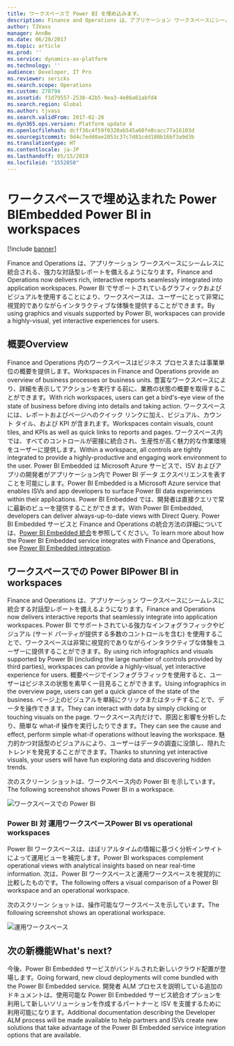 ```yaml
---
title: ワークスペースで Power BI を埋め込みます。
description: Finance and Operations は、アプリケーション ワークスペースにシームレスに統合される、強力な対話型レポートを備えるようになります。 Power BI でサポートされているグラフィックおよびビジュアルを使用することにより、ワークスペースは、ユーザーにとって非常に視覚的でありながらインタラクティブな体験を提供することができます。
author: TJVass
manager: AnnBe
ms.date: 06/20/2017
ms.topic: article
ms.prod: ''
ms.service: dynamics-ax-platform
ms.technology: ''
audience: Developer, IT Pro
ms.reviewer: sericks
ms.search.scope: Operations
ms.custom: 270794
ms.assetid: f1d79557-2538-42b5-9ea3-4e86a61abfd4
ms.search.region: Global
ms.author: tjvass
ms.search.validFrom: 2017-02-28
ms.dyn365.ops.version: Platform update 4
ms.openlocfilehash: dcff36c4f59f0320ab545a60fe8cacc77a16103d
ms.sourcegitcommit: 9d4c7edd0ae2053c37c7d81cdd180b16bf3a9d3b
ms.translationtype: HT
ms.contentlocale: ja-JP
ms.lasthandoff: 05/15/2019
ms.locfileid: "1552850"
---
```

# <a name="embedded-power-bi-in-workspaces"></a><span data-ttu-id="82c8d-104">ワークスペースで埋め込まれた Power BI</span><span class="sxs-lookup"><span data-stu-id="82c8d-104">Embedded Power BI in workspaces</span></span>

[!include [banner](../includes/banner.md)]

<span data-ttu-id="82c8d-105">Finance and Operations は、アプリケーション ワークスペースにシームレスに統合される、強力な対話型レポートを備えるようになります。</span><span class="sxs-lookup"><span data-stu-id="82c8d-105">Finance and Operations now delivers rich, interactive reports seamlessly integrated into application workspaces.</span></span> <span data-ttu-id="82c8d-106">Power BI でサポートされているグラフィックおよびビジュアルを使用することにより、ワークスペースは、ユーザーにとって非常に視覚的でありながらインタラクティブな体験を提供することができます。</span><span class="sxs-lookup"><span data-stu-id="82c8d-106">By using graphics and visuals supported by Power BI, workspaces can provide a highly-visual, yet interactive experiences for users.</span></span>

## <a name="overview"></a><span data-ttu-id="82c8d-107">概要</span><span class="sxs-lookup"><span data-stu-id="82c8d-107">Overview</span></span>

<span data-ttu-id="82c8d-108">Finance and Operations 内のワークスペースはビジネス プロセスまたは事業単位の概要を提供します。</span><span class="sxs-lookup"><span data-stu-id="82c8d-108">Workspaces in Finance and Operations provide an overview of business processes or business units.</span></span> <span data-ttu-id="82c8d-109">豊富なワークスペースにより、詳細を表示してアクションを実行する前に、業務の状態の概要を取得することができます。</span><span class="sxs-lookup"><span data-stu-id="82c8d-109">With rich workspaces, users can get a bird's-eye view of the state of business before diving into details and taking action.</span></span> <span data-ttu-id="82c8d-110">ワークスペースには、レポートおよびページへのクイック リンクに加え、ビジュアル、カウント タイル、および KPI が含まれます。</span><span class="sxs-lookup"><span data-stu-id="82c8d-110">Workspaces contain visuals, count tiles, and KPIs as well as quick links to reports and pages.</span></span> <span data-ttu-id="82c8d-111">ワークスペース内では、すべてのコントロールが密接に統合され、生産性が高く魅力的な作業環境をユーザーに提供します。</span><span class="sxs-lookup"><span data-stu-id="82c8d-111">Within a workspace, all controls are tightly integrated to provide a highly-productive and engaging work environment to the user.</span></span> <span data-ttu-id="82c8d-112">Power BI Embedded は Microsoft Azure サービスで、ISV およびアプリの開発者がアプリケーション内で Power BI データ エクスペリエンスを表すことを可能にします。</span><span class="sxs-lookup"><span data-stu-id="82c8d-112">Power BI Embedded is a Microsoft Azure service that enables ISVs and app developers to surface Power BI data experiences within their applications.</span></span> <span data-ttu-id="82c8d-113">Power BI Embedded では、開発者は直接クエリで常に最新のビューを提供することができます。</span><span class="sxs-lookup"><span data-stu-id="82c8d-113">With Power BI Embedded, developers can deliver always-up-to-date views with Direct Query.</span></span> <span data-ttu-id="82c8d-114">Power BI Embedded サービスと Finance and Operations の統合方法の詳細については、[Power BI Embedded 統合](power-bi-embedded-integration.md)を参照してください。</span><span class="sxs-lookup"><span data-stu-id="82c8d-114">To learn more about how the Power BI Embedded service integrates with Finance and Operations, see [Power BI Embedded integration](power-bi-embedded-integration.md).</span></span>

## <a name="power-bi-in-workspaces"></a><span data-ttu-id="82c8d-115">ワークスペースでの Power BI</span><span class="sxs-lookup"><span data-stu-id="82c8d-115">Power BI in workspaces</span></span>
<span data-ttu-id="82c8d-116">Finance and Operations は、アプリケーション ワークスペースにシームレスに統合する対話型レポートを備えるようになります。</span><span class="sxs-lookup"><span data-stu-id="82c8d-116">Finance and Operations now delivers interactive reports that seamlessly integrate into application workspaces.</span></span> <span data-ttu-id="82c8d-117">Power BI でサポートされている強力なインフォグラフィックやビジュアル (サード パーティが提供する多数のコントロールを含む) を使用することで、ワークスペースは非常に視覚的でありながらインタラクティブな体験をユーザーに提供することができます。</span><span class="sxs-lookup"><span data-stu-id="82c8d-117">By using rich infographics and visuals supported by Power BI (including the large number of controls provided by third parties), workspaces can provide a highly-visual, yet interactive experience for users.</span></span> <span data-ttu-id="82c8d-118">概要ページでインフォグラフィックを使用すると、ユーザーはビジネスの状態を素早く一目見ることができます。</span><span class="sxs-lookup"><span data-stu-id="82c8d-118">Using infographics in the overview page, users can get a quick glance of the state of the business.</span></span> <span data-ttu-id="82c8d-119">ページ上のビジュアルを単純にクリックまたはタッチすることで、データを操作できます。</span><span class="sxs-lookup"><span data-stu-id="82c8d-119">They can interact with data by simply clicking or touching visuals on the page.</span></span> <span data-ttu-id="82c8d-120">ワークスペース内だけで、原因と影響を分析したり、簡単な what-if 操作を実行したりできます。</span><span class="sxs-lookup"><span data-stu-id="82c8d-120">They can see the cause and effect, perform simple what-if operations without leaving the workspace.</span></span> <span data-ttu-id="82c8d-121">魅力的かつ対話型のビジュアルにより、ユーザーはデータの調査に没頭し、隠れたトレンドを発見することができます。</span><span class="sxs-lookup"><span data-stu-id="82c8d-121">Thanks to stunning yet interactive visuals, your users will have fun exploring data and discovering hidden trends.</span></span>

<span data-ttu-id="82c8d-122">次のスクリーン ショットは、ワークスペース内の Power BI を示しています。</span><span class="sxs-lookup"><span data-stu-id="82c8d-122">The following screenshot shows Power BI in a workspace.</span></span>

![ワークスペースでの Power BI](./media/Power-BI-in-D365-Workspace.png)

### <a name="power-bi-vs-operational-workspaces"></a><span data-ttu-id="82c8d-124">Power BI 対 運用ワークスペース</span><span class="sxs-lookup"><span data-stu-id="82c8d-124">Power BI vs operational workspaces</span></span>
<span data-ttu-id="82c8d-125">Power BI ワークスペースは、ほぼリアルタイムの情報に基づく分析インサイトによって運用ビューを補完します。</span><span class="sxs-lookup"><span data-stu-id="82c8d-125">Power BI workspaces complement operational views with analytical insights based on near real-time information.</span></span> <span data-ttu-id="82c8d-126">次は、Power BI ワークスペースと運用ワークスペースを視覚的に比較したものです。</span><span class="sxs-lookup"><span data-stu-id="82c8d-126">The following offers a visual comparison of a Power BI workspace and an operational workspace.</span></span>

<span data-ttu-id="82c8d-127">次のスクリーン ショットは、操作可能なワークスペースを示しています。</span><span class="sxs-lookup"><span data-stu-id="82c8d-127">The following screenshot shows an operational workspace.</span></span>

![運用ワークスペース](./media/D365-Operational-Workspace.png)

## <a name="whats-next"></a><span data-ttu-id="82c8d-129">次の新機能</span><span class="sxs-lookup"><span data-stu-id="82c8d-129">What's next?</span></span>
<span data-ttu-id="82c8d-130">今後、Power BI Embedded サービスがバンドルされた新しいクラウド配置が登場します。</span><span class="sxs-lookup"><span data-stu-id="82c8d-130">Going forward, new cloud deployments will come bundled with the Power BI Embedded service.</span></span> <span data-ttu-id="82c8d-131">開発者 ALM プロセスを説明している追加のドキュメントは、使用可能な Power BI Embedded サービス統合オプションを利用して新しいソリューションを作成するパートナーと ISV を支援するために利用可能になります。</span><span class="sxs-lookup"><span data-stu-id="82c8d-131">Additional documentation describing the Developer ALM process will be made available to help partners and ISVs create new solutions that take advantage of the Power BI Embedded service integration options that are available.</span></span>
